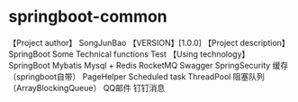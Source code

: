 # springboot-common
【Project author】 SongJunBao
【VERSION】[1.0.0]
【Project description】 SpringBoot Some Technical functions Test
【Using technology】
    SpringBoot 
    Mybatis 
    Mysql + Redis
    RocketMQ
    Swagger
    SpringSecurity
    缓存（springboot自带）
    PageHelper 
    Scheduled task
    ThreadPool
    阻塞队列（ArrayBlockingQueue）
    QQ邮件
    钉钉消息
    

                                                
                                       
